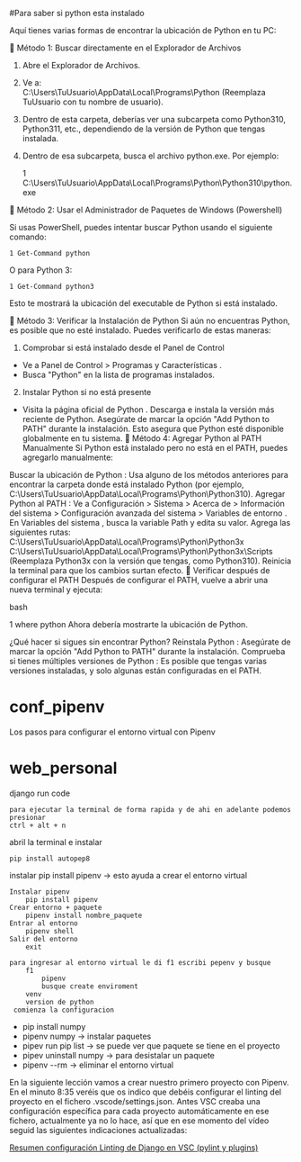 #Para saber si python esta instalado 

Aquí tienes varias formas de encontrar la ubicación de Python en tu PC:

📌 Método 1: Buscar directamente en el Explorador de Archivos

1. Abre el Explorador de Archivos.
2. Ve a:   
	C:\Users\TuUsuario\AppData\Local\Programs\Python
	(Reemplaza TuUsuario con tu nombre de usuario).

3. Dentro de esta carpeta, deberías ver una subcarpeta como Python310, Python311, etc., dependiendo de la versión de Python que tengas instalada.

4. Dentro de esa subcarpeta, busca el archivo python.exe. Por ejemplo:
   
	1 	C:\Users\TuUsuario\AppData\Local\Programs\Python\Python310\python.exe

📌 Método 2: Usar el Administrador de Paquetes de Windows (Powershell)

Si usas PowerShell, puedes intentar buscar Python usando el siguiente comando:

	1 Get-Command python
 
O para Python 3:

	1 Get-Command python3
 
Esto te mostrará la ubicación del executable de Python si está instalado.

📌 Método 3: Verificar la Instalación de Python
Si aún no encuentras Python, es posible que no esté instalado. Puedes verificarlo de estas maneras:

1. Comprobar si está instalado desde el Panel de Control
 - Ve a Panel de Control > Programas y Características .
 - Busca "Python" en la lista de programas instalados.
   
2. Instalar Python si no está presente
 - Visita la página oficial de Python .
Descarga e instala la versión más reciente de Python.
Asegúrate de marcar la opción "Add Python to PATH" durante la instalación. Esto asegura que Python esté disponible globalmente en tu sistema.
📌 Método 4: Agregar Python al PATH Manualmente
Si Python está instalado pero no está en el PATH, puedes agregarlo manualmente:

Buscar la ubicación de Python :
Usa alguno de los métodos anteriores para encontrar la carpeta donde está instalado Python (por ejemplo, C:\Users\TuUsuario\AppData\Local\Programs\Python\Python310).
Agregar Python al PATH :
Ve a Configuración > Sistema > Acerca de > Información del sistema > Configuración avanzada del sistema > Variables de entorno .
En Variables del sistema , busca la variable Path y edita su valor.
Agrega las siguientes rutas:
C:\Users\TuUsuario\AppData\Local\Programs\Python\Python3x
C:\Users\TuUsuario\AppData\Local\Programs\Python\Python3x\Scripts
(Reemplaza Python3x con la versión que tengas, como Python310).
Reinicia la terminal para que los cambios surtan efecto.
📌 Verificar después de configurar el PATH
Después de configurar el PATH, vuelve a abrir una nueva terminal y ejecuta:

bash


1
where python
Ahora debería mostrarte la ubicación de Python.

¿Qué hacer si sigues sin encontrar Python?
Reinstala Python : Asegúrate de marcar la opción "Add Python to PATH" durante la instalación.
Comprueba si tienes múltiples versiones de Python : Es posible que tengas varias versiones instaladas, y solo algunas están configuradas en el PATH.

# conf_pipenv
Los pasos para configurar el entorno virtual con Pipenv

# web_personal
django 
run code

	para ejecutar la terminal de forma rapida y de ahi en adelante podemos presionar
	ctrl + alt + n

abril la terminal e instalar

	pip install autopep8

instalar pip install pipenv -> esto ayuda a crear el entorno virtual

	Instalar pipenv
		pip install pipenv
	Crear entorno + paquete
		pipenv install nombre_paquete
	Entrar al entorno
		pipenv shell
	Salir del entorno
		exit

  	para ingresar al entorno virtual le di f1 escribi pepenv y busque 
   		f1
     		pipenv	
       		busque create enviroment
	 	venv
   		version de python
     comienza la configuracion 
   		
  
- pip install numpy
- pipenv numpy -> instalar paquetes
- pipev run pip list -> se puede ver que paquete se tiene en el proyecto
- pipev uninstall numpy -> para desistalar un paquete
- pipenv --rm -> eliminar el entorno virtual

En la siguiente lección vamos a crear nuestro primero proyecto con Pipenv. 
En el minuto 8:35 veréis que os indico que debéis configurar el linting del proyecto 
en el fichero .vscode/settings.json. Antes VSC creaba una configuración específica para 
cada proyecto automáticamente en ese fichero, actualmente ya no lo hace, así que en ese 
momento del vídeo seguid las siguientes indicaciones actualizadas:

[Resumen configuración Linting de Django en VSC (pylint y plugins)](https://gist.github.com/hcosta/6e4066ad1b938c888546c5f0a9616c48)


